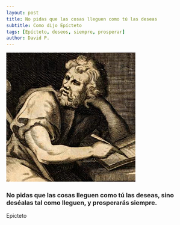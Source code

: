 ```yaml
---
layout: post
title: No pidas que las cosas lleguen como tú las deseas
subtitle: Como dijo Epícteto
tags: [Epícteto, deseos, siempre, prosperar]
author: David P.
---
```


![Epícteto](/imagenes/epiteto.jpeg "Epicteto")

### No pidas que las cosas lleguen como tú las deseas, sino deséalas tal como lleguen, y prosperarás siempre.

Epicteto
